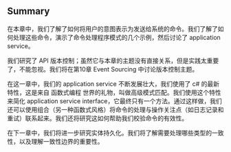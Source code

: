 ## Summary

在本章中，我们了解了如何将用户的意图表示为发送给系统的命令。我们了解了如何处理这些命令，演示了命令处理程序模式的几个示例，然后讨论了 application service。

我们研究了 API 版本控制；虽然它与本章的主题没有直接关系，但是实践太重要了，不能忽视。我们将在第10章 Event Sourcing 中讨论版本控制主题。

在这一章中，我们的 application service 不断发展壮大，我们使用了 c# 的最新特性，这是来自 函数式编程 世界的礼物，叫做高级模式匹配。我们使用这个特性来简化 application service interface，它最终只有一个方法。通过这样做，我们还可以使用组合（另一种函数式风格）将命令的处理与操作关注点（如日志记录和重试）联系起来。我们还将研究这如何帮助我们校验命令的有效性。

在下一章中，我们将进一步研究实体持久化。我们将了解需要处理哪些类型的一致性，以及理解一致性边界的重要性。